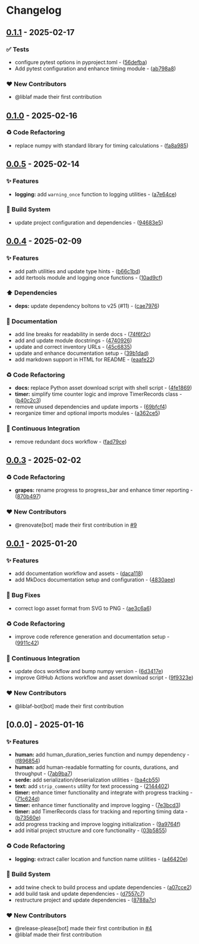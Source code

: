 # Changelog

## [0.1.1](https://github.com/liblaf/grapes/compare/v0.1.0..v0.1.1) - 2025-02-17

### ✅ Tests

- configure pytest options in pyproject.toml - ([56defba](https://github.com/liblaf/grapes/commit/56defba01241189b074eab59ae9df528e4c8bcbb))
- Add pytest configuration and enhance timing module - ([ab798a8](https://github.com/liblaf/grapes/commit/ab798a843e7ef72016150c50b9c72489a2656470))

### ❤️ New Contributors

- @liblaf made their first contribution

## [0.1.0](https://github.com/liblaf/grapes/compare/v0.0.5..v0.1.0) - 2025-02-16

### ♻ Code Refactoring

- replace numpy with standard library for timing calculations - ([fa8a985](https://github.com/liblaf/grapes/commit/fa8a985c2561b8f9346b22214ba7df9c7a75b00d))

## [0.0.5](https://github.com/liblaf/grapes/compare/v0.0.4..v0.0.5) - 2025-02-14

### ✨ Features

- **logging:** add `warning_once` function to logging utilities - ([a7e64ce](https://github.com/liblaf/grapes/commit/a7e64ce033f246837d57b17dd3645aa466eea148))

### 👷 Build System

- update project configuration and dependencies - ([94683e5](https://github.com/liblaf/grapes/commit/94683e588f423b0df3103905a45199a9561d753c))

## [0.0.4](https://github.com/liblaf/grapes/compare/v0.0.3..v0.0.4) - 2025-02-09

### ✨ Features

- add path utilities and update type hints - ([b66c1bd](https://github.com/liblaf/grapes/commit/b66c1bd4f4ad3abb56de4d5268fa7be98e98f68a))
- add itertools module and logging once functions - ([10ad9cf](https://github.com/liblaf/grapes/commit/10ad9cfc1ace865296c1c380445750d0ca988187))

### ⬆️ Dependencies

- **deps:** update dependency boltons to v25 (#11) - ([cae7976](https://github.com/liblaf/grapes/commit/cae797647886d4fd8c2a2ae4d469ba4b3910f7fc))

### 📝 Documentation

- add line breaks for readability in serde docs - ([74f6f2c](https://github.com/liblaf/grapes/commit/74f6f2cf4843f13b3394cf9e47eeb30841ec28c2))
- add and update module docstrings - ([4740926](https://github.com/liblaf/grapes/commit/4740926faaebf47554065524d246b2c66fc64dd6))
- update and correct inventory URLs - ([45c6835](https://github.com/liblaf/grapes/commit/45c6835f732df6f35d979b439cf181b2dbb1e2f2))
- update and enhance documentation setup - ([39b1dad](https://github.com/liblaf/grapes/commit/39b1dada99ca91812cdc69483a9d7fcfbc3b9b49))
- add markdown support in HTML for README - ([eaafe22](https://github.com/liblaf/grapes/commit/eaafe22ac26e833788da5e9e7bde38b02e6d3713))

### ♻ Code Refactoring

- **docs:** replace Python asset download script with shell script - ([4fe1869](https://github.com/liblaf/grapes/commit/4fe1869a0f76ffd45d18f74bfa971c3a1bc7f01c))
- **timer:** simplify time counter logic and improve TimerRecords class - ([b40c2c3](https://github.com/liblaf/grapes/commit/b40c2c37fc5dd5c2afdf23727e355db4a8c38800))
- remove unused dependencies and update imports - ([69bfcf4](https://github.com/liblaf/grapes/commit/69bfcf45474d3a7dd5dae6abff8ea92c302d1e20))
- reorganize timer and optional imports modules - ([a362ce5](https://github.com/liblaf/grapes/commit/a362ce55e4979c94601bb192c75bb5ac2869faa2))

### 🔧 Continuous Integration

- remove redundant docs workflow - ([fad79ce](https://github.com/liblaf/grapes/commit/fad79cebc04e47a35fbf1de9ccfaa13aa863a86a))

## [0.0.3](https://github.com/liblaf/grapes/compare/v0.0.2..v0.0.3) - 2025-02-02

### ♻ Code Refactoring

- **grapes:** rename progress to progress_bar and enhance timer reporting - ([870b497](https://github.com/liblaf/grapes/commit/870b497df9f11eb3465d2de5da6bcd29c9f07f59))

### ❤️ New Contributors

- @renovate[bot] made their first contribution in [#9](https://github.com/liblaf/grapes/pull/9)

## [0.0.1](https://github.com/liblaf/grapes/compare/v0.0.0..v0.0.1) - 2025-01-20

### ✨ Features

- add documentation workflow and assets - ([daca118](https://github.com/liblaf/grapes/commit/daca1183a8f7685a35be4a61ce3d8833f7f6c593))
- add MkDocs documentation setup and configuration - ([4830aee](https://github.com/liblaf/grapes/commit/4830aee1fbedc0c1321597bbeb1fc6ba56828aee))

### 🐛 Bug Fixes

- correct logo asset format from SVG to PNG - ([ae3c6a6](https://github.com/liblaf/grapes/commit/ae3c6a6b55bc00f9ab0c706cfde7d5893d51ebad))

### ♻ Code Refactoring

- improve code reference generation and documentation setup - ([9911c42](https://github.com/liblaf/grapes/commit/9911c4229e79b0228505a6bb0af255c063e5a187))

### 🔧 Continuous Integration

- update docs workflow and bump numpy version - ([6d3417e](https://github.com/liblaf/grapes/commit/6d3417ea9a5152e6015c7b0542095cf7e5d7a202))
- improve GitHub Actions workflow and asset download script - ([9f9323e](https://github.com/liblaf/grapes/commit/9f9323e97353f3af04a0121a0baf51b6ce213da0))

### ❤️ New Contributors

- @liblaf-bot[bot] made their first contribution

## [0.0.0] - 2025-01-16

### ✨ Features

- **human:** add human_duration_series function and numpy dependency - ([f896854](https://github.com/liblaf/grapes/commit/f89685440683d5ff49fca0bb04a93cde66411381))
- **human:** add human-readable formatting for counts, durations, and throughput - ([7ab9ba7](https://github.com/liblaf/grapes/commit/7ab9ba7c0ca089f187cf32f5e8b82be43961fcfe))
- **serde:** add serialization/deserialization utilities - ([ba4cb55](https://github.com/liblaf/grapes/commit/ba4cb5506ff89af6859b635c84eae6b9a0bc61ea))
- **text:** add `strip_comments` utility for text processing - ([2144402](https://github.com/liblaf/grapes/commit/2144402c77b7a264e6ed1fbb2c3324b9c02b07a2))
- **timer:** enhance timer functionality and integrate with progress tracking - ([71c624d](https://github.com/liblaf/grapes/commit/71c624df066e54372251938b595dd1a4fcaa6dee))
- **timer:** enhance timer functionality and improve logging - ([7e3bcd3](https://github.com/liblaf/grapes/commit/7e3bcd312bbe657c9faa1184a5d578e5ef1a064f))
- **timer:** add TimerRecords class for tracking and reporting timing data - ([b73560e](https://github.com/liblaf/grapes/commit/b73560e6922eb38f82214932a248ebb4c2c47edb))
- add progress tracking and improve logging initialization - ([9a9764f](https://github.com/liblaf/grapes/commit/9a9764f1a15d3dd98db0615d1d9dd8723d65bd1b))
- add initial project structure and core functionality - ([03b5855](https://github.com/liblaf/grapes/commit/03b5855a860f269a10ebc471206979230fba5a13))

### ♻ Code Refactoring

- **logging:** extract caller location and function name utilities - ([a46420e](https://github.com/liblaf/grapes/commit/a46420e8c075282c1fd6577e42f65d92968080b2))

### 👷 Build System

- add twine check to build process and update dependencies - ([a07cce2](https://github.com/liblaf/grapes/commit/a07cce284b00e7ad178dc53cdf300636164d3c1a))
- add build task and update dependencies - ([d7557c7](https://github.com/liblaf/grapes/commit/d7557c73178492bde5e51270a8a0b3756ed82d6d))
- restructure project and update dependencies - ([8788a7c](https://github.com/liblaf/grapes/commit/8788a7c99b02aac2bcd6183c2bd7484a58fdf4b2))

### ❤️ New Contributors

- @release-please[bot] made their first contribution in [#4](https://github.com/liblaf/grapes/pull/4)
- @liblaf made their first contribution
